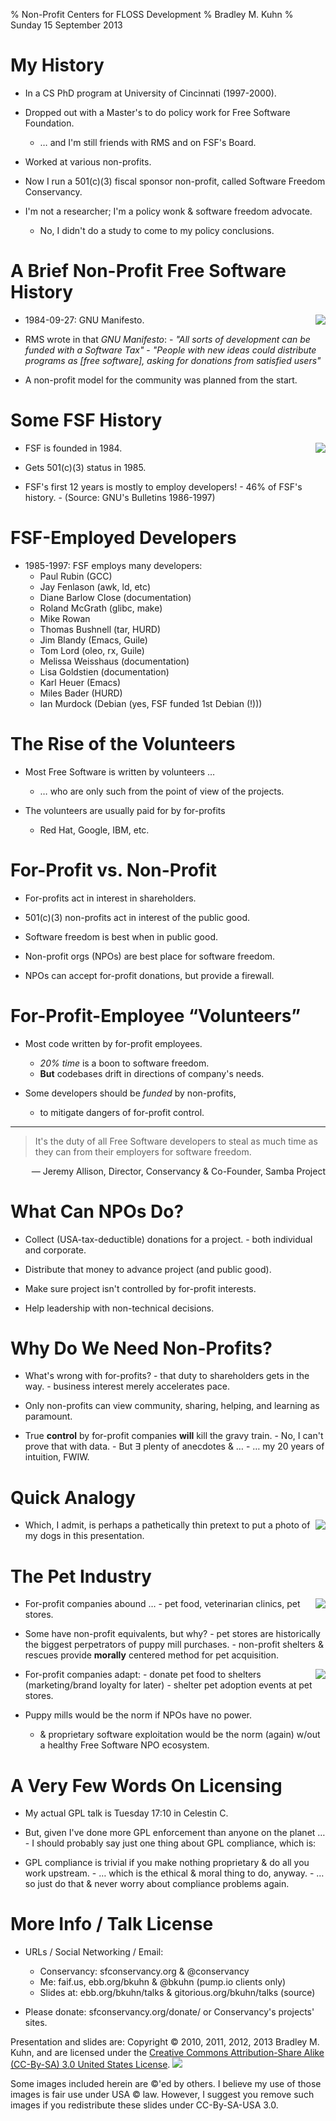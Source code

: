 % Non-Profit Centers for FLOSS Development
% Bradley M. Kuhn
% Sunday 15 September 2013

# My History

+ In a CS PhD program at University of Cincinnati (1997-2000).

+ Dropped out with a Master's to do policy work for Free Software Foundation.
     + &hellip; and I'm still friends with RMS and on FSF's Board.

+ Worked at various non-profits.

+ Now I run a 501(c)(3) fiscal sponsor non-profit, called Software Freedom Conservancy.

+ I'm not a researcher; I'm a policy wonk &amp; software freedom advocate.
     + No, I didn't do a study to come to my policy conclusions.

# A Brief Non-Profit Free Software History

<img src="rms-80s-scaled.png" align="right" />

+ 1984-09-27: GNU Manifesto.

+ RMS wrote in that *GNU Manifesto*:
      - *"All sorts of development can be funded with a Software Tax"*
      - *"People with new ideas could distribute programs as [free software], asking for donations from satisfied users"*

+ A non-profit model for the community was planned from the start.

# Some FSF History

<img src="gnu-head.jpg" align="right" />

+ FSF is founded in 1984.

+ Gets 501(c)(3) status in 1985.

+ FSF's first 12 years is mostly to employ developers!
      - 46% of FSF's history.
      - (Source: GNU's Bulletins 1986-1997)

# FSF-Employed Developers

+ 1985-1997: FSF employs many developers:
    + Paul Rubin (GCC)
    + Jay Fenlason (awk, ld, etc)
    + Diane Barlow Close (documentation)
    + Roland McGrath (glibc, make)
    + Mike Rowan
    + Thomas Bushnell (tar, HURD)
    + Jim Blandy (Emacs, Guile)
    + Tom Lord (oleo, rx, Guile)
    + Melissa Weisshaus (documentation)
    + Lisa Goldstien (documentation)
    + Karl Heuer (Emacs)
    + Miles Bader (HURD)
    + Ian Murdock (Debian (yes, FSF funded 1st Debian (!)))

# The Rise of the Volunteers

+ Most Free Software is written by volunteers &hellip;
     + &hellip; who are only such from the point of view of the projects.

+ The volunteers are usually paid for by for-profits
     - Red Hat, Google, IBM, etc.

# For-Profit vs. Non-Profit

+ For-profits act in interest in shareholders.

+ 501(c)(3) non-profits act in interest of the public good.

+ Software freedom is best when in public good.

+ Non-profit orgs (NPOs) are best place for software freedom.

+ NPOs can accept for-profit donations, but provide a firewall.

# For-Profit-Employee &ldquo;Volunteers&rdquo;

+ Most code written by for-profit employees.
     + *20% time* is a boon to software freedom.
     + **But** codebases drift in directions of company's needs.

+ Some developers should be *funded* by non-profits,
     - to mitigate dangers of for-profit control.

***

> It's the duty of all Free Software developers to steal as much time as they can from their employers for software freedom.

<span class="fitonslide">
<p align=right>
 &mdash; Jeremy Allison, Director, Conservancy &amp; Co-Founder, Samba Project
</p>
</span>

# What Can NPOs Do?

+ Collect (USA-tax-deductible) donations for a project.
      - both individual and corporate.

+ Distribute that money to advance project (and public good).

+ Make sure project isn't controlled by for-profit interests.

+ Help leadership with non-technical decisions.

# Why Do We Need Non-Profits?

+ What's wrong with for-profits?
      - that duty to shareholders gets in the way.
      - business interest merely accelerates pace.

+ Only non-profits can view community, sharing, helping, and learning as paramount.

+ True **control** by for-profit companies **will** kill the gravy train.
      - No, I can't prove that with data.
      - But &#x2203; plenty of anecdotes &amp; &hellip;
      - &hellip; my 20 years of intuition, FWIW.

# Quick Analogy

<img src="alfie-winnie.png" align="right" />

+ Which, I admit, is perhaps a pathetically thin pretext to put a photo of my dogs in this presentation.

# The Pet Industry

<img src="alfie.png" align="right" />

+ For-profit companies abound &hellip;
      - pet food, veterinarian clinics, pet stores.

+ Some have non-profit equivalents, but why?
      - pet stores are historically the biggest perpetrators of puppy mill purchases.
      - non-profit shelters &amp; rescues provide **morally** centered method for pet acquisition.

<img src="winnie.png" align="right" />

+ For-profit companies adapt:
      - donate pet food to shelters (marketing/brand loyalty for later)
      - shelter pet adoption events at pet stores.
 
+ Puppy mills would be the norm if NPOs have no power.
     - &amp; proprietary software exploitation would be the norm (again) w/out a healthy Free Software NPO ecosystem.

# A Very Few Words On Licensing

+ My actual GPL talk is Tuesday 17:10 in Celestin C.

+ But, given I've done more GPL enforcement than anyone on the planet &hellip;
      - I should probably say just one thing about GPL compliance, which is:

+ GPL compliance is trivial if you make nothing proprietary &amp; do all you work upstream.
      - &hellip; which is the ethical &amp; moral thing to do, anyway.
      - &hellip; so just do that &amp; never worry about compliance problems again.

# More Info / Talk License

+ URLs / Social Networking / Email:
     - Conservancy: sfconservancy.org &amp; @conservancy
     - Me: faif.us, ebb.org/bkuhn &amp; @bkuhn (pump.io clients only)
     - Slides at: ebb.org/bkuhn/talks &amp; gitorious.org/bkuhn/talks (source)

+ Please donate: sfconservancy.org/donate/ or Conservancy's projects' sites.

<span class="fitonslide">
<p>Presentation and slides are: Copyright &copy; 2010, 2011, 2012, 2013 Bradley M. Kuhn, and are licensed under the <a href="http://creativecommons.org/licenses/by-sa/3.0/usa/">Creative Commons Attribution-Share Alike (CC-By-SA) 3.0 United States License</a>. <img src="cc-by-sa-3-0_88x31.png"/></p>

<p>Some images included herein are &copy;'ed by others. I believe my use of those images is fair use under USA &copy; law.  However, I suggest you remove such images if you redistribute these slides under CC-By-SA-USA 3.0.
</p>
</span>
